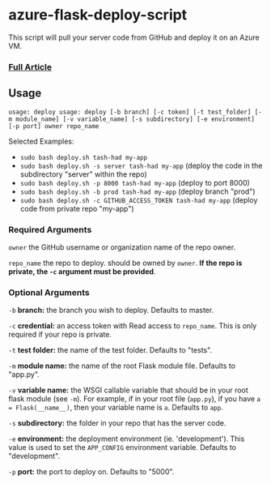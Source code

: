 # azure-flask-deploy-script
This script will pull your server code from GitHub and deploy it on an Azure VM.

### [Full Article](https://medium.com/@tashadsaqif/deploying-a-flask-rest-api-to-azure-9c129b2bafee)

## Usage
`usage: deploy usage: deploy [-b branch] [-c token] [-t test_folder] [-m module_name] [-v variable_name] [-s subdirectory] [-e environment] [-p port] owner repo_name`

Selected Examples: 
- `sudo bash deploy.sh tash-had my-app`
- `sudo bash deploy.sh -s server tash-had my-app` (deploy the code in the subdirectory "server" within the repo)
- `sudo bash deploy.sh -p 8000 tash-had my-app` (deploy to port 8000)
- `sudo bash deploy.sh -b prod tash-had my-app` (deploy branch "prod")
- `sudo bash deploy.sh -c GITHUB_ACCESS_TOKEN tash-had my-app` (deploy code from private repo "my-app")

### Required Arguments
`owner` the GitHub username or organization name of the repo owner.

`repo_name` the repo to deploy. should be owned by `owner`. **If the repo is private, the `-c` argument must be provided**. 

### Optional Arguments

`-b` **branch:** the branch you wish to deploy. Defaults to master. 

`-c` **credential:** an access token with Read access to `repo_name`. This is only required if your repo is private.

`-t` **test folder:** the name of the test folder. Defaults to "tests".

`-m` **module name:** the name of the root Flask module file. Defaults to "app.py". 

`-v` **variable name:** the WSGI callable variable that should be in your root flask module (see `-m`). For example, if in your root file (`app.py`), if you have `a = Flask(__name__)`, then your variable name is `a`. Defaults to `app`.  

`-s` **subdirectory:** the folder in your repo that has the server code. 

`-e` **environment:** the deployment environment (ie. 'development'). This value is used to set the `APP_CONFIG` environment variable. Defaults to "development".

`-p` **port:** the port to deploy on. Defaults to "5000".
